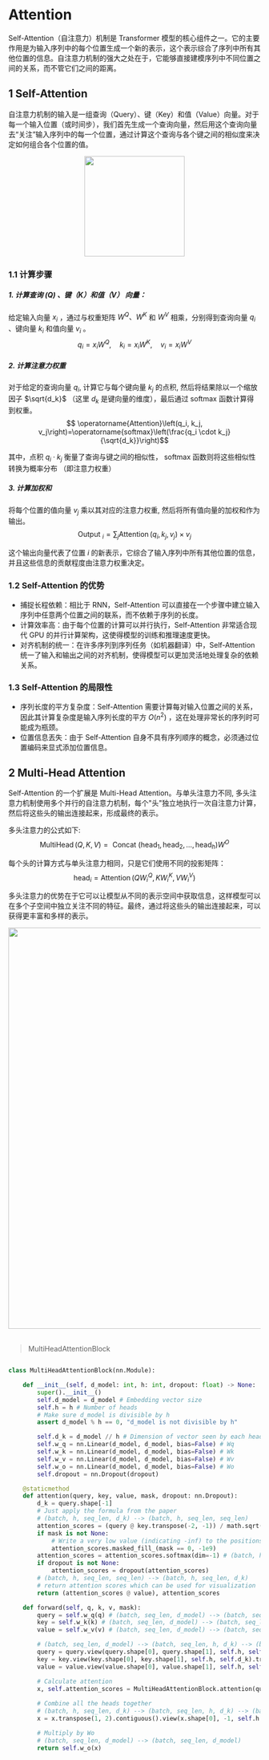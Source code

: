 # Attention

Self-Attention（自注意力）机制是 Transformer 模型的核心组件之一。它的主要作用是为输入序列中的每个位置生成一个新的表示，这个表示综合了序列中所有其他位置的信息。自注意力机制的强大之处在于，它能够直接建模序列中不同位置之间的关系，而不管它们之间的距离。

## 1 Self-Attention
自注意力机制的输入是一组查询（Query）、键（Key）和值（Value）向量。对于每一个输入位置（或时间步），我们首先生成一个查询向量，然后用这个查询向量去“关注”输入序列中的每一个位置，通过计算这个查询与各个键之间的相似度来决定如何组合各个位置的值。

<div align=center>
    <image src="imgs/scaled-dot-product-attention.png" width=200>
</div>

### 1.1 计算步骤

##### 1. 计算查询 $(\mathrm{Q})$ 、键（K）和值（V） 向量：
给定输入向量 $x_i$ ，通过与权重矩阵 $W^Q 、 W^K$ 和 $W^V$ 相乘，分别得到查询向量 $q_i$ 、键向量 $k_i$ 和值向量 $v_i$ 。
$$
q_i=x_i W^Q, \quad k_i=x_i W^K, \quad v_i=x_i W^V
$$

##### 2. 计算注意力权重
对于给定的查询向量 $q_i$, 计算它与每个键向量 $k_j$ 的点积, 然后将结果除以一个缩放因子 $\sqrt{d_k}$ （这里 $d_k$ 是键向量的维度），最后通过 softmax 函数计算得到权重。
$$
\operatorname{Attention}\left(q_i, k_j, v_j\right)=\operatorname{softmax}\left(\frac{q_i \cdot k_j}{\sqrt{d_k}}\right)$$

其中，点积 $q_i \cdot k_j$ 衡量了查询与键之间的相似性， softmax 函数则将这些相似性转换为概率分布 （即注意力权重）

##### 3. 计算加权和
将每个位置的值向量 $v_j$ 乘以其对应的注意力权重, 然后将所有值向量的加权和作为输出。
$$\text { Output }_i=\sum_j \operatorname{Attention}\left(q_i, k_j, v_j\right) \times v_j$$

这个输出向量代表了位置 $i$ 的新表示，它综合了输入序列中所有其他位置的信息，并且这些信息的贡献程度由注意力权重决定。


### 1.2 Self-Attention 的优势
- 捕捉长程依赖：相比于 RNN，Self-Attention 可以直接在一个步骤中建立输入序列中任意两个位置之间的联系，而不依赖于序列的长度。
- 计算效率高：由于每个位置的计算可以并行执行，Self-Attention 非常适合现代 GPU 的并行计算架构，这使得模型的训练和推理速度更快。
- 对齐机制的统一：在许多序列到序列任务（如机器翻译）中，Self-Attention 统一了输入和输出之间的对齐机制，使得模型可以更加灵活地处理复杂的依赖关系。

### 1.3 Self-Attention 的局限性
- 序列长度的平方复杂度：Self-Attention 需要计算每对输入位置之间的关系，因此其计算复杂度是输入序列长度的平方 $O\left(n^2\right)$ ，这在处理非常长的序列时可能成为瓶颈。
- 位置信息丟失：由于 Self-Attention 自身不具有序列顺序的概念，必须通过位置编码来显式添加位置信息。

## 2 Multi-Head Attention

Self-Attention 的一个扩展是 Multi-Head Attention。与单头注意力不同, 多头注意力机制使用多个并行的自注意力机制，每个"头"独立地执行一次自注意力计算，然后将这些头的输出连接起来，形成最终的表示。

多头注意力的公式如下:
$$
\operatorname{MultiHead}(Q, K, V)=\text { Concat }\left(\operatorname{head}_1, \operatorname{head}_2, \ldots, \operatorname{head}_h\right) W^O
$$

每个头的计算方式与单头注意力相同，只是它们使用不同的投影矩阵：
$$
\operatorname{head}_i=\operatorname{Attention}\left(Q W_i^Q, K W_i^K, V W_i^V\right)
$$

多头注意力的优势在于它可以让模型从不同的表示空间中获取信息，这样模型可以在多个子空间中独立关注不同的特征。最终，通过将这些头的输出连接起来，可以获得更丰富和多样的表示。



<div align=center>
    <image src="imgs/muti-headAttention.png" width="800">
</div>
&emsp;

>MultiHeadAttentionBlock
```py

class MultiHeadAttentionBlock(nn.Module):

    def __init__(self, d_model: int, h: int, dropout: float) -> None:
        super().__init__()
        self.d_model = d_model # Embedding vector size
        self.h = h # Number of heads
        # Make sure d_model is divisible by h
        assert d_model % h == 0, "d_model is not divisible by h"

        self.d_k = d_model // h # Dimension of vector seen by each head
        self.w_q = nn.Linear(d_model, d_model, bias=False) # Wq
        self.w_k = nn.Linear(d_model, d_model, bias=False) # Wk
        self.w_v = nn.Linear(d_model, d_model, bias=False) # Wv
        self.w_o = nn.Linear(d_model, d_model, bias=False) # Wo
        self.dropout = nn.Dropout(dropout)

    @staticmethod
    def attention(query, key, value, mask, dropout: nn.Dropout):
        d_k = query.shape[-1]
        # Just apply the formula from the paper
        # (batch, h, seq_len, d_k) --> (batch, h, seq_len, seq_len)
        attention_scores = (query @ key.transpose(-2, -1)) / math.sqrt(d_k)
        if mask is not None:
            # Write a very low value (indicating -inf) to the positions where mask == 0
            attention_scores.masked_fill_(mask == 0, -1e9)
        attention_scores = attention_scores.softmax(dim=-1) # (batch, h, seq_len, seq_len) # Apply softmax
        if dropout is not None:
            attention_scores = dropout(attention_scores)
        # (batch, h, seq_len, seq_len) --> (batch, h, seq_len, d_k)
        # return attention scores which can be used for visualization
        return (attention_scores @ value), attention_scores

    def forward(self, q, k, v, mask):
        query = self.w_q(q) # (batch, seq_len, d_model) --> (batch, seq_len, d_model)
        key = self.w_k(k) # (batch, seq_len, d_model) --> (batch, seq_len, d_model)
        value = self.w_v(v) # (batch, seq_len, d_model) --> (batch, seq_len, d_model)

        # (batch, seq_len, d_model) --> (batch, seq_len, h, d_k) --> (batch, h, seq_len, d_k)
        query = query.view(query.shape[0], query.shape[1], self.h, self.d_k).transpose(1, 2)
        key = key.view(key.shape[0], key.shape[1], self.h, self.d_k).transpose(1, 2)
        value = value.view(value.shape[0], value.shape[1], self.h, self.d_k).transpose(1, 2)

        # Calculate attention
        x, self.attention_scores = MultiHeadAttentionBlock.attention(query, key, value, mask, self.dropout)
        
        # Combine all the heads together
        # (batch, h, seq_len, d_k) --> (batch, seq_len, h, d_k) --> (batch, seq_len, d_model)
        x = x.transpose(1, 2).contiguous().view(x.shape[0], -1, self.h * self.d_k)

        # Multiply by Wo
        # (batch, seq_len, d_model) --> (batch, seq_len, d_model)  
        return self.w_o(x)
```